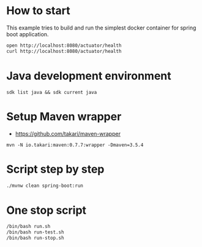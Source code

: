 # How to start

This example tries to build and run the simplest docker container for spring boot application.

```bash
open http://localhost:8080/actuator/health
curl http://localhost:8080/actuator/health
```

# Java development environment

`sdk list java && sdk current java`

# Setup Maven wrapper

- https://github.com/takari/maven-wrapper

`mvn -N io.takari:maven:0.7.7:wrapper -Dmaven=3.5.4`

# Script step by step

```bash
./mvnw clean spring-boot:run
```

# One stop script

```bash
/bin/bash run.sh
/bin/bash run-test.sh
/bin/bash run-stop.sh
```
